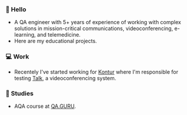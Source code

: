 ### 👋  Hello

- A QA engineer with 5+ years of experience of working with complex solutions in mission-critical communications, videoconferencing, e-learning, and telemedicine.
- Here are my educational projects.

### 💻  Work

- Recentely I've started working for [Kontur](https://kontur.ru/) where I'm responsible for testing [Talk](https://kontur.ru/talk), a videoconferencing system.

### 📖  Studies
- AQA course at [QA.GURU](https://github.com/qa-guru).

<!--
**resumeresu/resumeresu** is a ✨ _special_ ✨ repository because its `README.md` (this file) appears on your GitHub profile.

Here are some ideas to get you started:

- 🔭 I’m currently working on ...
- 🌱 I’m currently learning ...
- 👯 I’m looking to collaborate on ...
- 🤔 I’m looking for help with ...
- 💬 Ask me about ...
- 📫 How to reach me: ...
- 😄 Pronouns: ...
- ⚡ Fun fact: ...
-->

